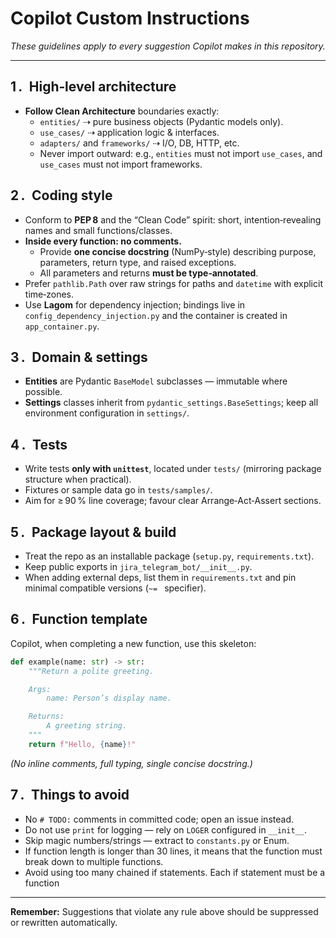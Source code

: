 # Copilot Custom Instructions
_These guidelines apply to every suggestion Copilot makes in this repository._

---

## 1 . High‑level architecture
* **Follow Clean Architecture** boundaries exactly:
  * `entities/` ⇢ pure business objects (Pydantic models only).
  * `use_cases/` ⇢ application logic & interfaces.
  * `adapters/` and `frameworks/` ⇢ I/O, DB, HTTP, etc.
  * Never import outward: e.g., `entities` must not import `use_cases`, and `use_cases` must not import frameworks.

## 2 . Coding style
* Conform to **PEP 8** and the “Clean Code” spirit: short, intention‑revealing names and small functions/classes.
* **Inside every function: no comments.**
  * Provide **one concise docstring** (NumPy‑style) describing purpose, parameters, return type, and raised exceptions.
  * All parameters and returns **must be type‑annotated**.
* Prefer `pathlib.Path` over raw strings for paths and `datetime` with explicit time‑zones.
* Use **Lagom** for dependency injection; bindings live in `config_dependency_injection.py` and the container is created in `app_container.py`.

## 3 . Domain & settings
* **Entities** are Pydantic `BaseModel` subclasses — immutable where possible.
* **Settings** classes inherit from `pydantic_settings.BaseSettings`; keep all environment configuration in `settings/`.

## 4 . Tests
* Write tests **only with `unittest`**, located under `tests/` (mirroring package structure when practical).
* Fixtures or sample data go in `tests/samples/`.
* Aim for ≥ 90 % line coverage; favour clear Arrange‑Act‑Assert sections.

## 5 . Package layout & build
* Treat the repo as an installable package (`setup.py`, `requirements.txt`).
* Keep public exports in `jira_telegram_bot/__init__.py`.
* When adding external deps, list them in `requirements.txt` and pin minimal compatible versions (`~= ` specifier).

## 6 . Function template
Copilot, when completing a new function, use this skeleton:

```python
def example(name: str) -> str:
    """Return a polite greeting.

    Args:
        name: Person’s display name.

    Returns:
        A greeting string.
    """
    return f"Hello, {name}!"
````

*(No inline comments, full typing, single concise docstring.)*

## 7 . Things to avoid

* No `# TODO:` comments in committed code; open an issue instead.
* Do not use `print` for logging — rely on `LOGER` configured in `__init__`.
* Skip magic numbers/strings — extract to `constants.py` or Enum.
* If function length is longer than 30 lines, it means that the function must break down to multiple functions.
* Avoid using too many chained if statements. Each if statement must be a function

---

**Remember:** Suggestions that violate any rule above should be suppressed or rewritten automatically.
